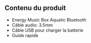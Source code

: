 ## Contenu du produit

* Energy Music Box Aquatic Bluetooth
* Câble audio: 3.5mm
* Câble USB pour charger la batterie
* Guide rapide

